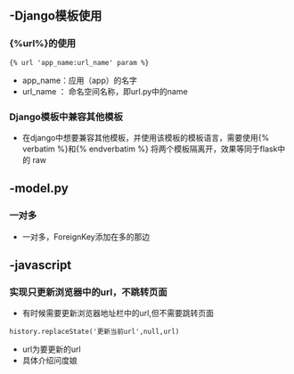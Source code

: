 ## -Django模板使用

### {%url%}的使用

```
{% url 'app_name:url_name' param %}
```

- app_name：应用（app）的名字
- url_name ： 命名空间名称，即url.py中的name

### Django模板中兼容其他模板

- 在django中想要兼容其他模板，并使用该模板的模板语言，需要使用{% verbatim %}和{% endverbatim %} 将两个模板隔离开，效果等同于flask中的  raw

## -model.py

### 一对多

- 一对多，ForeignKey添加在多的那边

## -javascript

### 实现只更新浏览器中的url，不跳转页面

- 有时候需要更新浏览器地址栏中的url,但不需要跳转页面

```
history.replaceState('更新当前url',null,url)
```

- url为要更新的url
- 具体介绍问度娘